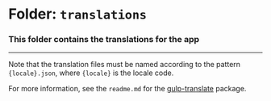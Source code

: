 # Folder: `translations`

### This folder contains the translations for the app

---

Note that the translation files must be named according to the pattern `{locale}.json`, where `{locale}` is the locale code.

For more information, see the `readme.md` for the [gulp-translate](https://www.npmjs.com/package/gulp-translate) package.
